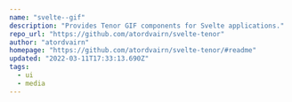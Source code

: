 ```yaml
---
name: "svelte--gif"
description: "Provides Tenor GIF components for Svelte applications."
repo_url: "https://github.com/atordvairn/svelte-tenor"
author: "atordvairn"
homepage: "https://github.com/atordvairn/svelte-tenor/#readme"
updated: "2022-03-11T17:33:13.690Z"
tags: 
  - ui
  - media
---
```

